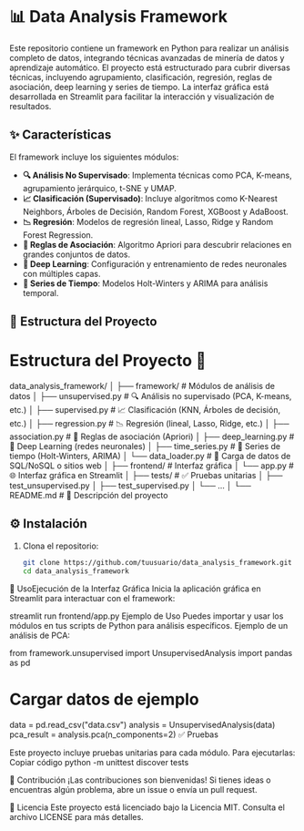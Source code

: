 # 📊 Data Analysis Framework

Este repositorio contiene un framework en Python para realizar un análisis completo de datos, integrando técnicas avanzadas de minería de datos y aprendizaje automático. El proyecto está estructurado para cubrir diversas técnicas, incluyendo agrupamiento, clasificación, regresión, reglas de asociación, deep learning y series de tiempo. La interfaz gráfica está desarrollada en Streamlit para facilitar la interacción y visualización de resultados.

## ✨ Características

El framework incluye los siguientes módulos:

- **🔍 Análisis No Supervisado**: Implementa técnicas como PCA, K-means, agrupamiento jerárquico, t-SNE y UMAP.
- **📈 Clasificación (Supervisado)**: Incluye algoritmos como K-Nearest Neighbors, Árboles de Decisión, Random Forest, XGBoost y AdaBoost.
- **📉 Regresión**: Modelos de regresión lineal, Lasso, Ridge y Random Forest Regression.
- **🔗 Reglas de Asociación**: Algoritmo Apriori para descubrir relaciones en grandes conjuntos de datos.
- **🤖 Deep Learning**: Configuración y entrenamiento de redes neuronales con múltiples capas.
- **📆 Series de Tiempo**: Modelos Holt-Winters y ARIMA para análisis temporal.

## 📂 Estructura del Proyecto

# Estructura del Proyecto 📂

data_analysis_framework/
│
├── framework/                     # Módulos de análisis de datos
│   ├── unsupervised.py            # 🔍 Análisis no supervisado (PCA, K-means, etc.)
│   ├── supervised.py              # 📈 Clasificación (KNN, Árboles de decisión, etc.)
│   ├── regression.py              # 📉 Regresión (lineal, Lasso, Ridge, etc.)
│   ├── association.py             # 🔗 Reglas de asociación (Apriori)
│   ├── deep_learning.py           # 🤖 Deep Learning (redes neuronales)
│   ├── time_series.py             # 📆 Series de tiempo (Holt-Winters, ARIMA)
│   └── data_loader.py             # 📂 Carga de datos de SQL/NoSQL o sitios web
│
├── frontend/                      # Interfaz gráfica
│   └── app.py                     # 🌐 Interfaz gráfica en Streamlit
│
├── tests/                         # ✅ Pruebas unitarias
│   ├── test_unsupervised.py
│   ├── test_supervised.py
│   └── ...
│
└── README.md                      # 📝 Descripción del proyecto




## ⚙️ Instalación

1. Clona el repositorio:
   ```bash
   git clone https://github.com/tuusuario/data_analysis_framework.git
   cd data_analysis_framework


🚀 UsoEjecución de la Interfaz Gráfica
Inicia la aplicación gráfica en Streamlit para interactuar con el framework:


streamlit run frontend/app.py
Ejemplo de Uso
Puedes importar y usar los módulos en tus scripts de Python para análisis específicos. Ejemplo de un análisis de PCA:


from framework.unsupervised import UnsupervisedAnalysis
import pandas as pd

# Cargar datos de ejemplo
data = pd.read_csv("data.csv")
analysis = UnsupervisedAnalysis(data)
pca_result = analysis.pca(n_components=2)
✅ Pruebas

Este proyecto incluye pruebas unitarias para cada módulo. Para ejecutarlas:
Copiar código
python -m unittest discover tests

🤝 Contribución
¡Las contribuciones son bienvenidas! Si tienes ideas o encuentras algún problema, abre un issue o envía un pull request.

📜 Licencia
Este proyecto está licenciado bajo la Licencia MIT. Consulta el archivo LICENSE para más detalles.




